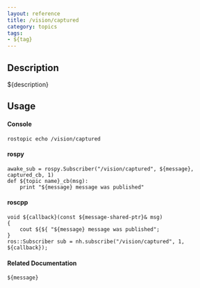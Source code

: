 ```yaml
---
layout: reference
title: /vision/captured
category: topics
tags: 
- ${tag}
---
```


## Description
${description}

## Usage
#### Console
```
rostopic echo /vision/captured
```

#### rospy
```
awake_sub = rospy.Subscriber("/vision/captured", ${message}, captured_cb, 1)
def ${topic name}_cb(msg):
    print "${message} message was published"
```

#### roscpp
```
void ${callback}(const ${message-shared-ptr}& msg)
{
    cout ${${ "${message} message was published";
}
ros::Subscriber sub = nh.subscribe("/vision/captured", 1, ${callback});
```

#### Related Documentation
``${message}``